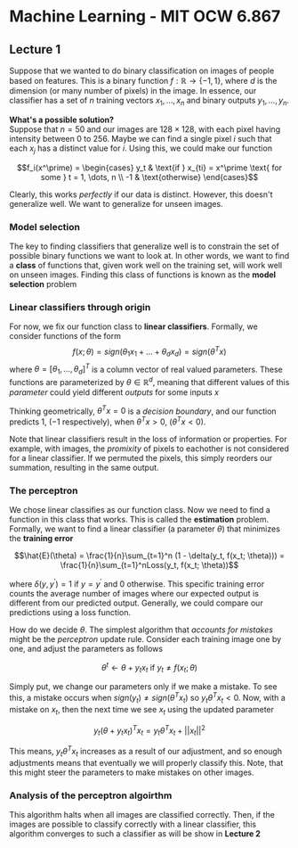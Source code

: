 # Machine Learning - MIT OCW 6.867
## Lecture 1

Suppose that we wanted to do binary classification on images of people based on features. This is a binary function $f: \mathbb{R} \rightarrow \{-1, 1\}$, where $d$ is the dimension (or many number of pixels) in the image. In essence, our classifier has a set of $n$ training vectors $x_1, \dots, x_n$ and binary outputs $y_1, \dots, y_n$. 

**What's a possible solution?** \
Suppose that $n = 50$ and our images are $128 \times 128$, with each pixel having intensity between $0$ to $256$. Maybe we can find a single pixel $i$ such that each $x_j$ has a distinct value for $i$. Using this, we could make our function
```math 
f_i(x^\prime) =  \begin{cases} 
      y_t & \text{if } x_{ti} = x^\prime \text{ for some } t = 1, \dots, n \\
      -1 & \text{otherwise} 
   \end{cases}
```

Clearly, this works *perfectly* if our data is distinct. However, this doesn't generalize well. We want to generalize for unseen images.

### Model selection
The key to finding classifiers that generalize well is to constrain the set of possible binary functions we want to look at. In other words, we want to find a **class** of functions that, given work well on the training set, will work well on unseen images. Finding this class of functions is known as the **model selection** problem

### Linear classifiers through origin
For now, we fix our function class to **linear classifiers**. Formally, we consider functions of the form
$$ 
f(x; \theta) = sign(\theta_1x_1 + \dots + \theta_d x_d ) = sign(\theta^T x)
$$
where $\theta = [\theta_1, \dots, \theta_d]^T$ is a column vector of real valued parameters. These functions are parameterized by $\theta \in \mathbb{R}^d$, meaning that different values of this *parameter* could yield different *outputs* for some inputs $x$

Thinking geometrically, $\theta^T x = 0$ is a *decision boundary*, and our function predicts $1$, ($-1$ respectively), when $\theta^T x > 0$, ($\theta^T x < 0$).

Note that linear classifiers result in the loss of information or properties. For example, with images, the *promixity* of pixels to eachother is not considered for a linear classifier. If we permuted the pixels, this simply reorders our summation, resulting in the same output.

### The perceptron
We chose linear classifies as our function class. Now we need to find a function in this class that works. This is called the **estimation** problem. Formally, we want to find a linear classifier (a parameter $\theta$) that minimizes the **training error**
```math
\hat{E}(\theta) = \frac{1}{n}\sum_{t=1}^n (1 - \delta(y_t, f(x_t; \theta))) = \frac{1}{n}\sum_{t=1}^nLoss(y_t, f(x_t; \theta))
```
where $\delta(y, y^\prime) = 1$ if $y = y^\prime$ and $0$ otherwise. This specific training error counts the average number of images where our expected output is different from our predicted output. Generally, we could compare our predictions using a loss function.

How do we decide $\theta$. The simplest algorithm that *accounts for mistakes* might be the *perceptron* update rule. Consider each training image one by one, and adjust the parameters as follows
```math
\theta^t \leftarrow \theta + y_tx_t \text{ if } y_t \neq f(x_t;\theta)
```

Simply put, we change our parameters only if we make a mistake. To see this, a mistake occurs when $sign(y_t) \neq sign(\theta^T x_t)$ so $y_t \theta^T x_t < 0$. Now, with a mistake on $x_t$, then the next time we see $x_t$ using the updated parameter
```math
y_t(\theta + y_tx_t)^T x_t = y_t\theta^T x_t + ||x_t||^2
```
This means, $y_t\theta^T x_t$ increases as a result of our adjustment, and so enough adjustments means that eventually we will properly classify this. Note, that this might steer the parameters to make mistakes on other images.

### Analysis of the perceptron algoirthm
This algorithm halts when all images are classified correctly. Then, if the images are possible to classify correctly with a linear classifier, this algorithm converges to such a classifier as will be show in **Lecture 2**